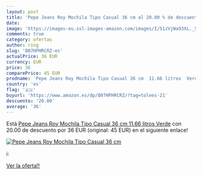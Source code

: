 ```yaml
---
layout: post
title: 'Pepe Jeans Roy Mochila Tipo Casual 36 cm al 20.00 % de descuento'
date: 
image: 'https://images-eu.ssl-images-amazon.com/images/I/51zVjWa93XL._SL200_.jpg'
comments: true
category: ofertas
author: ring
slug: 'B07HPHRCRZ-es'
actualPrice: 36 EUR
currency: EUR
price: 36
comparePrice: 45 EUR
prodname: 'Pepe Jeans Roy Mochila Tipo Casual 36 cm  11.66 litros  Verde'
country: 'es'
flag: '🇪🇸'
buyurl: 'https://www.amazon.es/dp/B07HPHRCRZ/?tag=tolees-21'
descuento: '20.00'
average: '36'
---
```


Está [Pepe Jeans Roy Mochila Tipo Casual 36 cm  11.66 litros  Verde](https://www.amazon.es/dp/B07HPHRCRZ/?tag=tolees-21) con 20.00 de descuento por 36 EUR (original: 45 EUR) en el siguiente enlace!

[![Pepe Jeans Roy Mochila Tipo Casual 36 cm](https://images-eu.ssl-images-amazon.com/images/I/51zVjWa93XL._SL200_.jpg)](https://www.amazon.es/dp/B07HPHRCRZ/?tag=tolees-21)

ℹ️:


[Ver la oferta!!](https://www.amazon.es/dp/B07HPHRCRZ/?tag=tolees-21)
